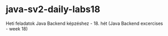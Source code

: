 # java-sv2-daily-labs18
Heti feladatok Java Backend képzéshez - 18. hét (Java Backend excercises - week 18)
